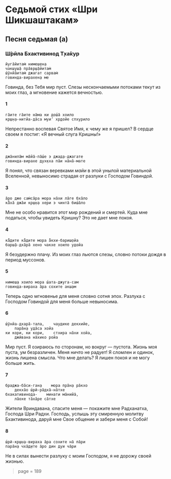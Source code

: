 # Седьмой стих «Шри Шикшаштакам»

## Песня седьмая (а)

### Ш́рӣла Бхактивинод Т̣ха̄кур

    йуга̄йитам̇ нимеш̣ен̣а
    чакш̣уш̣а̄ пра̄вр̣ш̣а̄йитам̇
    ш́ӯнйа̄итам̇ джагат сарвам̇
    говинда-вирахен̣а ме

Говинда, без Тебя мир пуст. Слезы нескончаемыми потоками текут из моих глаз, а мгновение кажется вечностью.

#### 1

    га̄ите га̄ите на̄ма ки дош́а̄ хоило
    кр̣ш̣н̣а-нитйа-да̄са муи’ хр̣дойе спхурило

Непрестанно воспевая Святое Имя, к чему же я пришел? В сердце своем я постиг: «Я вечный слуга Кришны!»

#### 2

    джа̄нила̄м ма̄йа̄-па̄ш́е э джад̣а-джагате
    говинда-вирахе дух̣кха па̄и на̄на̄-мате

Я понял, что связан веревками *майи* в этой унылой материальной Вселенной, невыносимо страдая от разлуки с Господом Говиндой.

#### 3

    а̄ро дже сам̇са̄ра мора на̄хи ла̄ге бха̄ло
    ка̄̐ха̄ джа̄и кр̣ш̣н̣а хери э чинта̄ биш́а̄ло

Мне не особо нравится этот мир рождений и смертей. Куда мне податься, чтобы увидеть Кришну? Это не дает мне покоя.

#### 4

    ка̄̐дите ка̄̐дите мора а̄̐кхи-бариш̣ойа
    барш̣а̄-дха̄ра̄ хено чакхе хоило удойа

Я безудержно плачу. Из моих глаз льются слезы, словно потоки дождя в период муссонов.

#### 5

    нимеш̣а хоило мора ш́ата-джуга-сам
    говинда-вираха а̄ра сохите акш̣ам

Теперь одно мгновенье для меня словно сотня эпох. Разлука с Господом Говиндой для меня больше невыносима.

#### 6

    ш́ӯнйа-дхара̄-тала,    чаудике декхийе,
        пара̄н̣а уда̄са хойа
    ки кори, ки кори,    стхира на̄хи хойа,
        джӣвана на̄хико ройа

Мир пуст. Я озираюсь по сторонам, но вокруг — пустота. Жизнь моя пуста, ум безразличен. Меня ничто не радует! Я сломлен и одинок, жизнь лишена смысла. Что мне делать? Я лишен покоя и не могу больше жить.

#### 7

    браджа-ба̄си-ган̣а    мора пра̄н̣а ра̄кхо
        декха̄о ш́рӣ-ра̄дха̄-на̄тхе
    бхакативинода-    минати ма̄нийа̄,
        ла̄охе та̄ха̄ре са̄тхе

Жители Вриндавана, спасите меня — покажите мне Радханатха, Господа Шри Радхи. Господь, услышь эту смиренную молитву Бхактивинода, даруй мне Свое общение и забери меня с Собой!

#### 8

    ш́рӣ-кр̣ш̣н̣а-вираха а̄ра сохите на̄ па̄ри
    пара̄н̣а чха̄д̣ите а̄ро дин дуи ча̄ри

Не в силах вынести разлуку с моим Господом, я не дорожу своей жизнью.


> page = 189
